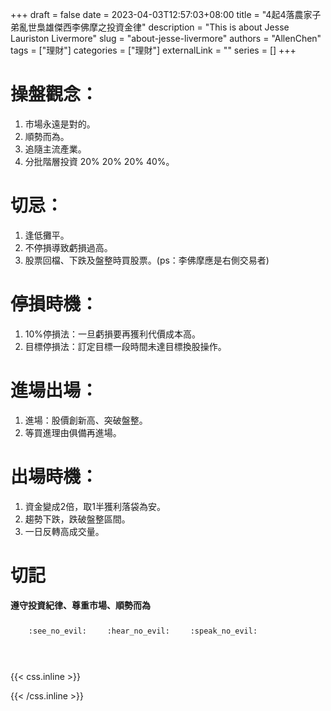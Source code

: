 +++ 
draft = false
date = 2023-04-03T12:57:03+08:00
title = "4起4落農家子弟亂世梟雄傑西李佛摩之投資金律"
description = "This is about Jesse Lauriston Livermore"
slug = "about-jesse-livermore"
authors = "AllenChen"
tags = ["理財"]
categories = ["理財"]
externalLink = ""
series = []
+++

# 操盤觀念：

1. 市場永遠是對的。
2. 順勢而為。
3. 追隨主流產業。
4. 分批階層投資 20% 20% 20% 40%。

# 切忌：

1. 逢低攤平。
2. 不停損導致虧損過高。
3. 股票回檔、下跌及盤整時買股票。(ps：李佛摩應是右側交易者)

# 停損時機：

1. 10%停損法：一旦虧損要再獲利代價成本高。
2. 目標停損法：訂定目標一段時間未達目標換股操作。

# 進場出場：

1. 進場：股價創新高、突破盤整。
2. 等買進理由俱備再進場。

# 出場時機：

1. 資金變成2倍，取1半獲利落袋為安。
2. 趨勢下跌，跌破盤整區間。
3. 一日反轉高成交量。

# 切記

**遵守投資紀律、尊重市場、順勢而為** 

<p><span class="nowrap"><span class="emojify">🙈</span> <code>:see_no_evil:</code></span>  <span class="nowrap"><span class="emojify">🙉</span> <code>:hear_no_evil:</code></span>  <span class="nowrap"><span class="emojify">🙊</span> <code>:speak_no_evil:</code></span></p>
<br>
    

{{< css.inline >}}
<style>
.emojify {
	font-family: Apple Color Emoji, Segoe UI Emoji, NotoColorEmoji, Segoe UI Symbol, Android Emoji, EmojiSymbols;
	font-size: 2rem;
	vertical-align: middle;
}
@media screen and (max-width:650px) {
  .nowrap {
    display: block;
    margin: 25px 0;
  }
}
</style>
{{< /css.inline >}}
